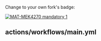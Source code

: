 Change to your own fork's badge:

[![MAT-MEK4270 mandatory 1](https://github.com/OleBB/mandatory1-OleBB/actions/workflows/main.yml/badge.svg)](https://github.com/OleBB/mandatory1-OleBB)

## actions/workflows/main.yml
